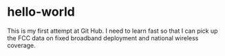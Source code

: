 # hello-world

This is my first attempt at Git Hub.  I need to learn fast so that I can pick up the FCC data on fixed 
broadband deployment and national wireless coverage. 
